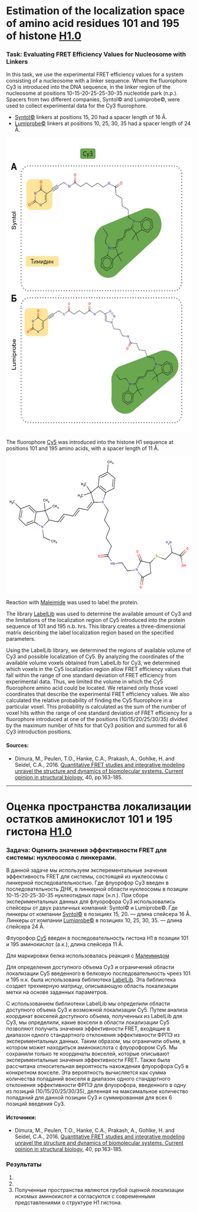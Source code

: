 # Estimation of the localization space of amino acid residues 101 and 195 of histone [H1.0](https://www.rcsb.org/structure/6hq1) 

### Task: Evaluating FRET Efficiency Values for Nucleosome with Linkers
In this task, we use the experimental FRET efficiency values for a system consisting of a nucleosome with a linker sequence. Where the fluorophore Cy3 is introduced into the DNA sequence, in the linker region of the nucleosome at positions 10-15-20-25-25-30-35 nucleotide park (n.p.). Spacers from two different companies, Syntol© and Lumiprobe©, were used to collect experimental data for the Cy3 fluorophore. 

 - [Syntol©](https://github.com/NVKristovs/nucl_FRET_analysis/blob/main/images/Syntol_Lumiprobe_Cy3.jpg) linkers at positions 15, 20 had a spacer length of 16 Å. 
 - [Lumiprobe©](https://github.com/NVKristovs/nucl_FRET_analysis/blob/main/images/Syntol_Lumiprobe_Cy3.jpg) linkers at positions 10, 25, 30, 35 had a spacer length of 24 Å. 
<img src="https://github.com/NVKristovs/nucl_FRET_analysis/blob/main/images/Syntol_Lumiprobe_Cy3.jpg" width="600" height="800" style="max-width: 100%;">

The fluorophore [Су5](https://github.com/NVKristovs/nucl_FRET_analysis) was introduced into the histone H1 sequence at positions 101 and 195 amino acids, with a spacer length of 11 Å.

<img src="https://github.com/NVKristovs/nucl_FRET_analysis/blob/main/images/Cy5_Cys.png" width="568" height="370" style="max-width: 100%;">

Reaction with [Maleimide](https://ru.lumiprobe.com/protocols/protein-maleimide-labeling) was used to label the protein.

The library [LabelLib](https://github.com/Fluorescence-Tools/LabelLib) was used to determine the available amount of Cy3 and the limitations of the localization region of Cy5 introduced into the protein sequence of 101 and 195 n.b. hrs. This library creates a three-dimensional matrix describing the label localization region based on the specified parameters.

Using the LabelLib library, we determined the regions of available volume of Cy3 and possible localization of Cy5. By analyzing the coordinates of the available volume voxels obtained from LabelLib for Cy3, we determined which voxels in the Cy5 localization region allow FRET efficiency values that fall within the range of one standard deviation of FRET efficiency from experimental data. Thus, we limited the volume in which the Cy5 fluorophore amino acid could be located. We retained only those voxel coordinates that describe the experimental FRET efficiency values. We also calculated the relative probability of finding the Cy5 fluorophore in a particular voxel. This probability is calculated as the sum of the number of voxel hits within the range of one standard deviation of FRET efficiency for a fluorophore introduced at one of the positions (10/15/20/25/30/35) divided by the maximum number of hits for that Cy3 position and summed for all 6 Cy3 introduction positions.

#### Sources:

- Dimura, M., Peulen, T.O., Hanke, C.A., Prakash, A., Gohlke, H. and Seidel, C.A., 2016. [Quantitative FRET studies and integrative modeling unravel the structure and dynamics of biomolecular systems. Current opinion in structural biology](https://www.sciencedirect.com/science/article/pii/S0959440X1630197X?via%3Dihub), 40, pp.163-185.
--------------------------------------------------------------------------------
# Оценка пространства локализации остатков аминокислот 101 и 195 гистона [Н1.0](https://www.rcsb.org/structure/6hq1) 

### Задача: Оценить значения эффективности FRET для системы: нуклеосома с линкерами. 
В данной задаче мы используем эксперементальные значения эффективность FRET для системы, состоящей из нуклеосомы с линкерной последовательностью. Где флуорофор Су3 введен в последовательность ДНК, в линкерной области нуклеосомы в позиции 10-15-20-25-30-35 нуклеотидных парк (н.п.). При сборе экспериментальных данных для флуорофора Cy3 использовались спейсеры от двух различных компаний: Syntol© и Lumiprobe©. 
Где линкеры от компании [Syntol©](https://github.com/NVKristovs/nucl_FRET_analysis/blob/main/images/Syntol_Lumiprobe_Cy3.jpg) в позициях 15, 20. — длина спейсера 16 Å.
Линкеры от компании [Lumiprobe©](https://github.com/NVKristovs/nucl_FRET_analysis/blob/main/images/Syntol_Lumiprobe_Cy3.jpg) в позициях 10, 25, 30, 35. — длина спейсера 24 Å.

Флуорофор [Су5](https://github.com/NVKristovs/nucl_FRET_analysis) введен в последовательность гистона Н1 в позиции 101 и 195 аминокислот (а.к.), длина спейсера 11 Å.

Для маркировки белка использовалась реакция с [Малеимидом](https://ru.lumiprobe.com/protocols/protein-maleimide-labeling)

Для определения доступного объема Cy3 и ограничений области локализации Сy5 введенного в белковую последовательность чреез 101 и 195 н.к. была использована библиотека [LabelLib](https://github.com/Fluorescence-Tools/LabelLib). Эта библиотека создает трехмерную матрицу, описывающую область локализации метки на основе заданных параметров.

С использованием библиотеки LabelLib мы определили области доступного объема Cy3 и возможной локализации Cy5. Путем анализа координат вокселей доступного объема, полученных из LabelLib для Cy3, мы определили, какие воксели в области локализации Cy5 позволяют получить значения эффективности FRET, входящие в диапазон одного стандартного отклонения эффективности ФРПЭ из экспериментальных данных. Таким образом, мы ограничили объем, в котором может находиться аминокислота с флуорофором Cy5. Мы сохранили только те координаты вокселей, которые описывают экспериментальные значения эффективности FRET. Также была рассчитана относительная вероятность нахождения флуорофора Cy5 в конкретном вокселе. Эта вероятность вычисляется как сумма количества попаданий вокселя в диапазон одного стандартного отклонения эффективности ФРПЭ для флуорофора, введенного в одну из позиций (10/15/20/25/30/35), деленная на максимальное количество попаданий для данной позиции  Cy3 и суммированная для всех 6 позиций введения Cy3.

#### Источники:

- Dimura, M., Peulen, T.O., Hanke, C.A., Prakash, A., Gohlke, H. and Seidel, C.A., 2016. [Quantitative FRET studies and integrative modeling unravel the structure and dynamics of biomolecular systems. Current opinion in structural biology](https://www.sciencedirect.com/science/article/pii/S0959440X1630197X?via%3Dihub), 40, pp.163-185.


### Результаты 
1.  
2. 
3. Полученные пространства являются грубой оценкой локализации искомых аминокислот и согласуются с современными представлениями о структуре Н1 гистона.
